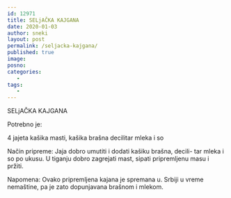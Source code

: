 ```yaml
---
id: 12971
title: SELjAČKA KAJGANA
date: 2020-01-03
author: sneki
layout: post
permalink: /seljacka-kajgana/
published: true
image: 
posno: 
categories:
   -
tags:
   -
---
```


SELjAČKA KAJGANA

Potrebno je:

4 jajeta
kašika masti,
kašika brašna
decilitar mleka i so

Način pripreme:
Jaja dobro umutiti i dodati kašiku brašna, decili-
tar mleka i so po ukusu. U tiganju dobro zagrejati mast,
sipati pripremljenu masu i pržiti.

Napomena: Ovako pripremljena kajana je spremana u.
Srbiji u vreme nemaštine, pa je zato dopunjavana brašnom
i mlekom.


  


